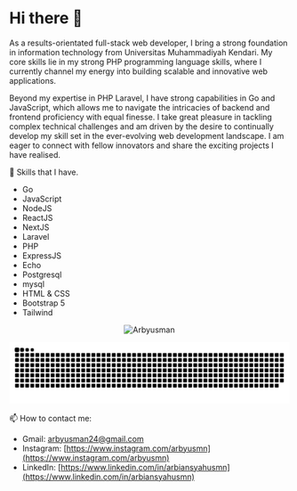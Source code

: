 # Hi there 👋

As a results-orientated full-stack web developer, I bring a strong foundation in information technology from Universitas Muhammadiyah Kendari. My core skills lie in my strong PHP programming language skills, where I currently channel my energy into building scalable and innovative web applications.

Beyond my expertise in PHP Laravel, I have strong capabilities in Go and JavaScript, which allows me to navigate the intricacies of backend and frontend proficiency with equal finesse. I take great pleasure in tackling complex technical challenges and am driven by the desire to continually develop my skill set in the ever-evolving web development landscape. I am eager to connect with fellow innovators and share the exciting projects I have realised.

🌱 Skills that I have.
* Go
* JavaScript
* NodeJS
* ReactJS
* NextJS
* Laravel
* PHP
* ExpressJS
* Echo
* Postgresql
* mysql
* HTML & CSS
* Bootstrap 5
* Tailwind

<p align="center">
  <!-- <img src="https://github-readme-stats.vercel.app/api?username=Arbyusman&show_icons=true&theme=tokyonight" alt="Arbyusman github stats"/> -->
  <img src="https://github-readme-streak-stats.herokuapp.com/?user=Arbyusman&theme=tokyonight" alt="Arbyusman" />
</p>


![](./profile-3d-contrib/github-contribution-grid-snake.svg)


📫 How to contact me:
* Gmail: arbyusman24@gmail.com
* Instagram: [https://www.instagram.com/arbyusmn](https://www.instagram.com/arbyusmn)
* LinkedIn: [https://www.linkedin.com/in/arbiansyahusmn](https://www.linkedin.com/in/arbiansyahusmn)



